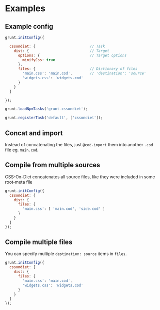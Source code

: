 # Examples

## Example config

```javascript
grunt.initConfig({

  cssondiet: {                         // Task
    dist: {                            // Target
      options: {                       // Target options
        minifyCss: true       
      },
      files: {                         // Dictionary of files
        'main.css': 'main.cod',        // 'destination': 'source' 
        'widgets.css': 'widgets.cod'
      }
    }
  }

});

grunt.loadNpmTasks('grunt-cssondiet');

grunt.registerTask('default', ['cssondiet']);
```

## Concat and import

Instead of concatenating the files, just `@cod-import` them into another `.cod` file eg. `main.cod`.

## Compile from multiple sources

CSS-On-Diet concatenates all source files, like they were included in some root-meta file

```javascript
grunt.initConfig({
  cssondiet: {
    dist: {
      files: {
        'main.css': [ 'main.cod', 'side.cod' ]
      }
    }
  }
});
```


## Compile multiple files

You can specify multiple `destination: source` items in `files`.

```javascript
grunt.initConfig({
  cssondiet: {
    dist: {
      files: {
        'main.css': 'main.cod',
        'widgets.css': 'widgets.cod'
      }
    }
  }
});
```

